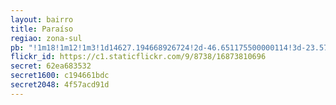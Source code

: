 ```yaml
---
layout: bairro
title: Paraíso
regiao: zona-sul
pb: "!1m18!1m12!1m3!1d14627.194668926724!2d-46.651175500000114!3d-23.57567334999999!2m3!1f0!2f0!3f0!3m2!1i1024!2i768!4f13.1!3m3!1m2!1s0x94ce5ad27f6991ef%3A0x6ee2ef1195568af5!2sPara%C3%ADso%2C+S%C3%A3o+Paulo+-+State+of+S%C3%A3o+Paulo%2C+Brazil!5e0!3m2!1sen!2sbr!4v1428436890577"
flickr_id: https://c1.staticflickr.com/9/8738/16873810696
secret: 62ea683532
secret1600: c194661bdc
secret2048: 4f57acd91d
---
```

